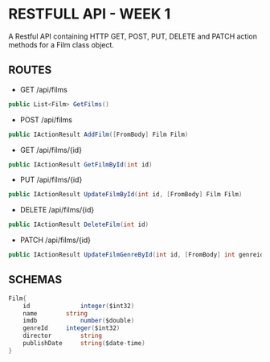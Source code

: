 
# RESTFULL API - WEEK 1 

A Restful API containing HTTP GET, POST, PUT, DELETE and PATCH action methods for a Film class object.

## ROUTES
* GET   /api/films
```c# 
public List<Film> GetFilms() 
```
* POST  /api/films
```c# 
public IActionResult AddFilm([FromBody] Film Film)
```
* GET   /api/films/{id}
```c# 
public IActionResult GetFilmById(int id) 
```
* PUT   /api/films/{id}
```c# 
public IActionResult UpdateFilmById(int id, [FromBody] Film Film)
```
* DELETE   /api/films/{id}
```c# 
public IActionResult DeleteFilm(int id)
```
* PATCH  /api/films/{id}
```c# 
public IActionResult UpdateFilmGenreById(int id, [FromBody] int genreid)
```

## SCHEMAS
```c#
Film{
    id              integer($int32)
    name	    string
    imdb    	    number($double)
    genreId	    integer($int32)
    director        string
    publishDate	    string($date-time)
}
```
